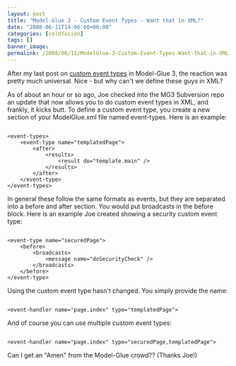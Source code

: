 ```yaml
---
layout: post
title: "Model-Glue 3 - Custom Event Types - Want that in XML?"
date: "2008-06-11T14:06:00+06:00"
categories: [coldfusion]
tags: []
banner_image: 
permalink: /2008/06/11/ModelGlue-3-Custom-Event-Types-Want-that-in-XML
---
```


After my last post on <a href="http://www.raymondcamden.com/index.cfm/2008/5/9/ModelGlue-3--Example-of-Custom-Event-Types">custom event types</a> in Model-Glue 3, the reaction was pretty much universal. Nice - but why can't we define these guys in XML?

As of about an hour or so ago, Joe checked into the MG3 Subversion repo an update that now allows you to do custom event types in XML, and frankly, it kicks butt. To define a custom event type, you create a new section of your ModelGlue.xml file named event-types. Here is an example:

<code>
&lt;event-types&gt;
	&lt;event-type name="templatedPage"&gt;
		&lt;after&gt;
			&lt;results&gt;
				&lt;result do="template.main" /&gt;
			&lt;/results&gt;
		&lt;/after&gt;
	&lt;/event-type&gt;
&lt;/event-types&gt;
</code>

In general these follow the same formats as events, but they are separated into a before and after section. You would put broadcasts in the before block. Here is an example Joe created showing a security custom event type:

<code>
&lt;event-type name="securedPage"&gt;
	&lt;before&gt;
		&lt;broadcasts&gt;
			&lt;message name="doSecurityCheck" /&gt;
		&lt;/broadcasts&gt;
	&lt;/before&gt;
&lt;/event-type&gt;
</code>

Using the custom event type hasn't changed. You simply provide the name:

<code>
&lt;event-handler name="page.index" type="templatedPage"&gt;
</code>

And of course you can use multiple custom event types:

<code>
&lt;event-handler name="page.index" type="securedPage,templatedPage"&gt;
</code>

Can I get an "Amen" from the Model-Glue crowd?? (Thanks Joe!)